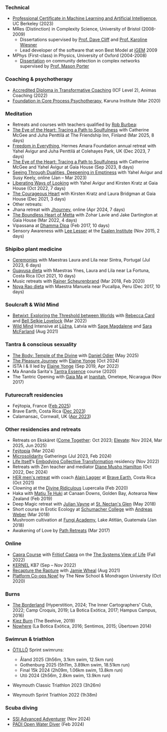 ### Technical

*   [Professional Certificate in Machine Learning and Artificial Intelligence](https://em-executive.berkeley.edu/professional-certificate-machine-learning-artificial-intelligence), UC Berkeley (2023)
*   MRes (Distinction) in Complexity Science, University of Bristol (2008-2009) 
    *   Dissertations supervised by [Prof. Dave Cliff](https://en.wikipedia.org/wiki/Dave_Cliff_(computer_scientist)) and [Prof. Karoline Wiesner](https://www.karowiesner.org/)
    *   Lead developer of the software that won Best Model at [iGEM](https://igem.org/) 2009
*   MPhys (First-class) in Physics, University of Oxford (2004-2008)
    *   [Dissertation](https://stephenreid.net/reid_report_final.pdf) on community detection in complex networks supervised by [Prof. Mason Porter](https://en.wikipedia.org/wiki/Mason_Porter)

### Coaching & psychotherapy

*   [Accredited Diploma in Transformative Coaching](https://www.animascoaching.com/coach-training-course/) (ICF Level 2), Animas Coaching (2022)
*   [Foundation in Core Process Psychotherapy](https://www.karunadartmoor.co.uk/), Karuna Institute (Mar 2020)

### Meditation

*   Retreats and courses with teachers qualified by [Rob Burbea](https://hermesamara.org):
  *   [The Eye of the Heart: Tracing a Path to Soulfulness](https://nirodha.fi/retreat-03-25/) with Catherine McGee and Juha Penttilä at The Friendship Inn, Finland (Mar 2025, 8 days)
  *   [Freedom in Everything](https://hermesamara.org/), Hermes Amara Foundation annual retreat with Yahel Avigur and Juha Penttilä at Colehayes Park, UK (Dec 2023, 7 days)
  *   [The Eye of the Heart: Tracing a Path to Soulfulness](https://dharmaseed.org/retreats/5700/) with Catherine McGee and Yahel Avigur at Gaia House (Sep 2023, 8 days)
  *   [Seeing Through Dualities, Deepening in Emptiness](https://dharmacourse.org/seeing-through-dualities-deepening-in-emptiness/) with Yahel Avigur and Susy Keely, online (Jan – Mar 2023)
  *   [Liberating Ways of Looking](https://dharmaseed.org/retreats/5347) with Yahel Avigur and Kirsten Kratz at Gaia House (Oct 2022, 7 days)
  *   [The Courageous Heart](https://dharmaseed.org/retreats/5054/) with Kirsten Kratz and Laura Bridgman at Gaia House (Dec 2021, 3 days)
*   Other retreats:
  *   Jhana retreat with [Jhourney](https://pages.jhourney.io/spring-retreats), online (Apr 2024, 7 days)
  *   [The Boundless Heart of Metta](https://dharmaseed.org/retreats/5099) with Zohar Lavie and Jake Dartington at Gaia House (Mar 2022, 4 days)
  *   Vipassana at [Dhamma Dipa](https://www.dipa.dhamma.org/) (Feb 2017, 10 days)
  *   Sensory Awareness with [Lee Lesser](http://www.returntooursenses.com/) at the [Esalen Institute](https://www.esalen.org/) (Nov 2015, 2 days)


### Shipibo plant medicine

*   [Ceremonies](https://niweraoxobo.com/project/schedule) with Maestras Laura and Lila near Sintra, Portugal (Jul 2023, 6 days)
*   [Guayusa dieta](https://niweraoxobo.com/project/schedule) with Maestras Ynes, Laura and Lila near La Fortuna, Costa Rica (Oct 2021, 10 days)
*   Music retreats with [Rainer Scheurenbrand](https://open.spotify.com/artist/2ZQinGoK9FA6ohO68q65A5) (Mar 2018, Feb 2020)
*   [Noya Rao dieta](https://medium.com/@stephenreid321/dieta-with-noya-rao-part-1-welcome-to-the-jungle-23bdefec1dad) with Maestra Manuela near Pucallpa, Peru (Dec 2017, 10 days)

### Soulcraft & Wild Mind

* [Betwixt: Exploring the Threshold between Worlds](https://naturewisdom.life/event/betwixt-exploring-the-threshold-between-worlds/) with [Rebecca Card](http://naturewisdom.life/) and [Bell Selkie Lovelock](https://www.bellselkie.co.uk/) (Mar 2022)
* [Wild Mind](https://www.goodreads.com/en/book/show/16000440) Intensive at [Lūžņa](https://www.soulcraft.eu/about), Latvia with [Sage Magdalene](https://sagemagdalene.com/) and [Sara McFarland](https://www.saramcfarland.com/) (Aug 2021)

### Tantra & conscious sexuality

*   [The Body: Temple of the Divine](https://www.angsbacka.com/product/the-body-temple-of-the-devine-with-daniel-odier/) with [Daniel Odier](https://www.danielodier.com/) (May 2025)
*   [The Pleasure Journey](https://www.elaineyonge.com/tpj) with [Elaine Yonge](https://www.elaineyonge.com/) (Oct 2024)
*   ISTA I & II led by [Elaine Yonge](https://www.elaineyonge.com/) (Sep 2019, Apr 2022)
*   Ma Ananda Sarita's [Tantra Essence](https://www.anandasarita.com/master-lover) course (2020)
*   The Tantric Opening with [Gaia Ma](https://gaiagasm.com/) at [Inanitah](https://www.inanitah.com/), Ometepe, Nicaragua (Nov 2017)

### Futurecraft residencies

* Feÿtopia, France ([Feb 2025](https://dandelion.events/e/futurecraft-feytopia))
* Brave Earth, Costa Rica ([Dec 2023](https://dandelion.events/e/futurecraft-brave-earth))
* Calamansac, Cornwall, UK ([Apr 2023](https://dandelion.events/e/futurecraft-residency))

### Other residencies and retreats

*   Retreats on Ekskäret ([Come Together](https://ekskaret.confetti.events/come-together-ekskaret-okt/): Oct 2023; [Elevate](https://ekskaret.confetti.events/elevate-2024-hibernate/): Nov 2024, Mar 2025, Jun 2025)
*   [Feÿtopia](https://feytopia.com/) (Mar 2024)
*   [Microsolidarity](https://www.microsolidarity.cc/) Gatherings (Jul 2023, Feb 2024)
*   [Life Itself](https://lifeitself.us/)’s [Embodying Collective Transformation](https://lifeitself.us/embodying-collective-transformation/) residency (Nov 2022)
*   Retreats with Zen teacher and mediator [Diane Musho Hamilton](https://www.dianemushohamilton.com/) (Oct 2022, Dec 2024)
*   [HER men's retreat](https://www.braveearth.com/experiences/her20-dp5h6) with coach [Alain Lagger](http://www.alainlagger.com/bio-2) at [Brave Earth](https://www.braveearth.com/), Costa Rica (Oct 2021)
*   Clowning at the [Divine Ridiculous](https://www.facebook.com/groups/divine.ridiculous/) Lupercalia (Feb 2020)
*   Haka with [Matiu Te Huki](https://rainbowwarrior.nz/) at Canaan Downs, Golden Bay, Aotearoa New Zealand (Feb 2019)
*   Deep Magic retreat with [Julian Vayne](https://julianvayne.com/) at [St. Nectan's Glen](https://www.st-nectansglen.co.uk/) (May 2018)
*   Short course in Erotic Ecology at [Schumacher College](https://campus.dartington.org/schumacher-college/) with [Andreas Weber](https://biologyofwonder.org/) (Mar 2018)
*   Mushroom cultivation at [Fungi Academy](http://fungiacademy.com/), Lake Atitlán, Guatemala (Jan 2018)
*   Awakening of Love by [Path Retreats](http://pathretreats.com) (Mar 2017)

### Online

*   [Capra Course](https://www.capracourse.net/) with [Fritjof Capra](https://www.fritjofcapra.net/) on the [The Systems View of Life](https://www.goodreads.com/en/book/show/18554985) (Fall 2022)
*   [KERNEL](https://kernel.community/) KB7 (Sep – Nov 2022)
*   [Recapture the Rapture](https://www.flowgenomeproject.com/future-proof-your-life) with [Jamie Wheal](https://www.flowgenomeproject.com/our-story) (Aug 2021)
*   [Platform Co-ops Now!](https://platform.coop/blog/platform-co-ops-now-2nd-edition/) by The New School & Mondragon University (Oct 2020)

### Burns

*   [The Borderland](http://theborderland.se) (Hyperstition, 2024; The Inner Cartographers' Club, 2022; Camp Croquis, 2019; La Botica Exótica, 2017; Hampus Campus, 2016)
*   [Kiez Burn](https://kiezburn.org/) (The Beehive, 2019)
*   [Nowhere](http://goingnowhere.org) (La Botica Exótica, 2016; Sentimos, 2015; Übertown 2014)

### Swimrun & triathlon

* [ÖTILLÖ](https://otilloswimrun.com/) Sprint swimruns:
  * Åland 2025 (3h56m, 3.1km swim, 12.5km run)
  * Gothenburg 2025 (5h11m, 3.89km swim, 18.51km run)
  * Final 15k 2024 (2h09m, 1.06km swim, 13.8km run)
  * Utö 2024 (2h56m, 2.8km swim, 13.9km run)

* Weymouth Classic Triathlon 2023 (3h26m)
* Weymouth Sprint Triathlon 2022 (1h38m)

### Scuba diving

* [SSI Advanced Adventurer](https://www.divessi.com/en/advanced-training/scuba-diving/advanced-adventurer) (Nov 2024)
* [PADI Open Water Diver](https://www.padi.com/courses/open-water-diver) (Feb 2024)

